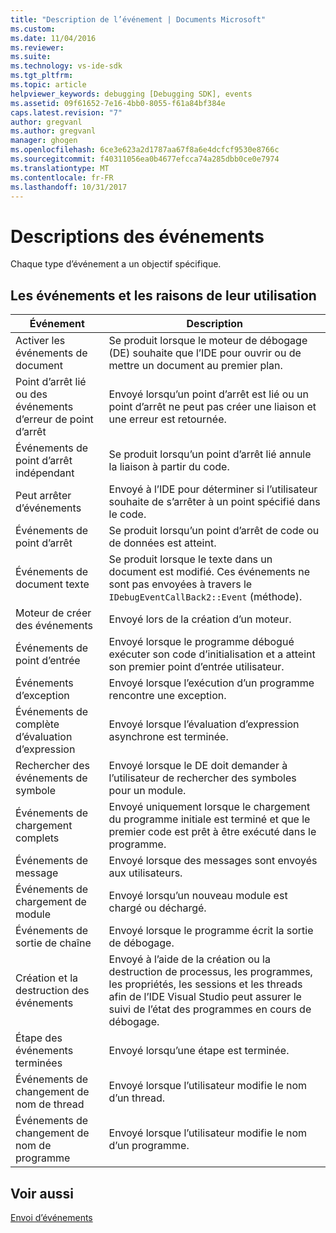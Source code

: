 ```yaml
---
title: "Description de l’événement | Documents Microsoft"
ms.custom: 
ms.date: 11/04/2016
ms.reviewer: 
ms.suite: 
ms.technology: vs-ide-sdk
ms.tgt_pltfrm: 
ms.topic: article
helpviewer_keywords: debugging [Debugging SDK], events
ms.assetid: 09f61652-7e16-4bb0-8055-f61a84bf384e
caps.latest.revision: "7"
author: gregvanl
ms.author: gregvanl
manager: ghogen
ms.openlocfilehash: 6ce3e623a2d1787aa67f8a6e4dcfcf9530e8766c
ms.sourcegitcommit: f40311056ea0b4677efcca74a285dbb0ce0e7974
ms.translationtype: MT
ms.contentlocale: fr-FR
ms.lasthandoff: 10/31/2017
---
```

# <a name="event-descriptions"></a>Descriptions des événements
Chaque type d’événement a un objectif spécifique.  
  
## <a name="events-and-the-reasons-for-their-use"></a>Les événements et les raisons de leur utilisation  
  
|Événement|Description|  
|-----------|-----------------|  
|Activer les événements de document|Se produit lorsque le moteur de débogage (DE) souhaite que l’IDE pour ouvrir ou de mettre un document au premier plan.|  
|Point d’arrêt lié ou des événements d’erreur de point d’arrêt|Envoyé lorsqu’un point d’arrêt est lié ou un point d’arrêt ne peut pas créer une liaison et une erreur est retournée.|  
|Événements de point d’arrêt indépendant|Se produit lorsqu’un point d’arrêt lié annule la liaison à partir du code.|  
|Peut arrêter d’événements|Envoyé à l’IDE pour déterminer si l’utilisateur souhaite de s’arrêter à un point spécifié dans le code.|  
|Événements de point d’arrêt|Se produit lorsqu’un point d’arrêt de code ou de données est atteint.|  
|Événements de document texte|Se produit lorsque le texte dans un document est modifié. Ces événements ne sont pas envoyées à travers le `IDebugEventCallBack2::Event` (méthode).|  
|Moteur de créer des événements|Envoyé lors de la création d’un moteur.|  
|Événements de point d’entrée|Envoyé lorsque le programme débogué exécuter son code d’initialisation et a atteint son premier point d’entrée utilisateur.|  
|Événements d’exception|Envoyé lorsque l’exécution d’un programme rencontre une exception.|  
|Événements de complète d’évaluation d’expression|Envoyé lorsque l’évaluation d’expression asynchrone est terminée.|  
|Rechercher des événements de symbole|Envoyé lorsque le DE doit demander à l’utilisateur de rechercher des symboles pour un module.|  
|Événements de chargement complets|Envoyé uniquement lorsque le chargement du programme initiale est terminé et que le premier code est prêt à être exécuté dans le programme.|  
|Événements de message|Envoyé lorsque des messages sont envoyés aux utilisateurs.|  
|Événements de chargement de module|Envoyé lorsqu’un nouveau module est chargé ou déchargé.|  
|Événements de sortie de chaîne|Envoyé lorsque le programme écrit la sortie de débogage.|  
|Création et la destruction des événements|Envoyé à l’aide de la création ou la destruction de processus, les programmes, les propriétés, les sessions et les threads afin de l’IDE Visual Studio peut assurer le suivi de l’état des programmes en cours de débogage.|  
|Étape des événements terminées|Envoyé lorsqu’une étape est terminée.|  
|Événements de changement de nom de thread|Envoyé lorsque l’utilisateur modifie le nom d’un thread.|  
|Événements de changement de nom de programme|Envoyé lorsque l’utilisateur modifie le nom d’un programme.|  
  
## <a name="see-also"></a>Voir aussi  
 [Envoi d’événements](../../extensibility/debugger/sending-events.md)